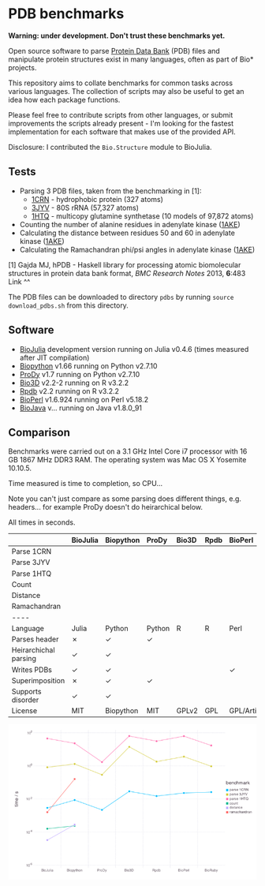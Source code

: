 # PDB benchmarks

**Warning: under development. Don't trust these benchmarks yet.**

Open source software to parse [Protein Data Bank](http://www.rcsb.org/pdb/home/home.do) (PDB) files and manipulate protein structures exist in many languages, often as part of Bio* projects.

This repository aims to collate benchmarks for common tasks across various languages. The collection of scripts may also be useful to get an idea how each package functions.

Please feel free to contribute scripts from other languages, or submit improvements the scripts already present - I'm looking for the fastest implementation for each software that makes use of the provided API.

Disclosure: I contributed the `Bio.Structure` module to BioJulia.


## Tests

* Parsing 3 PDB files, taken from the benchmarking in [1]:
  * [1CRN](http://www.rcsb.org/pdb/explore/explore.do?structureId=1crn) - hydrophobic protein (327 atoms)
  * [3JYV](http://www.rcsb.org/pdb/explore/explore.do?structureId=3jyv) - 80S rRNA (57,327 atoms)
  * [1HTQ](http://www.rcsb.org/pdb/explore/explore.do?structureId=1htq) - multicopy glutamine synthetase (10 models of 97,872 atoms)
* Counting the number of alanine residues in adenylate kinase ([1AKE](http://www.rcsb.org/pdb/explore/explore.do?structureId=1ake))
* Calculating the distance between residues 50 and 60 in adenylate kinase ([1AKE](http://www.rcsb.org/pdb/explore/explore.do?structureId=1ake))
* Calculating the Ramachandran phi/psi angles in adenylate kinase ([1AKE](http://www.rcsb.org/pdb/explore/explore.do?structureId=1ake))

[1] Gajda MJ, hPDB - Haskell library for processing atomic biomolecular structures in protein data bank format, *BMC Research Notes* 2013, **6**:483
Link ^^

The PDB files can be downloaded to directory `pdbs` by running `source download_pdbs.sh` from this directory.


## Software

* [BioJulia](https://biojulia.github.io/Bio.jl/) development version running on Julia v0.4.6 (times measured after JIT compilation)
* [Biopython](http://biopython.org/wiki/Biopython) v1.66 running on Python v2.7.10
* [ProDy](http://prody.csb.pitt.edu/) v1.7 running on Python v2.7.10
* [Bio3D](http://thegrantlab.org/bio3d/index.php) v2.2-2 running on R v3.2.2
* [Rpdb](https://cran.r-project.org/web/packages/Rpdb/index.html) v2.2 running on R v3.2.2
* [BioPerl](http://bioperl.org/index.html) v1.6.924 running on Perl v5.18.2
* [BioJava](http://biojava.org/) v... running on Java v1.8.0_91


## Comparison

Benchmarks were carried out on a 3.1 GHz Intel Core i7 processor with 16 GB 1867 MHz DDR3 RAM. The operating system was Mac OS X Yosemite 10.10.5.

Time measured is time to completion, so CPU...

Note you can't just compare as some parsing does different things, e.g. headers... for example ProDy doesn't do heirarchical below.

All times in seconds.

|                       | BioJulia     | Biopython    | ProDy        | Bio3D        | Rpdb         | BioPerl      | BioJava      |
| :-------------------- | :----------- | :----------- | :----------- | :----------- | :----------- | :----------- | :----------- |
| Parse 1CRN            |              |              |              |              |              |              |              |
| Parse 3JYV            |              |              |              |              |              |              |              |
| Parse 1HTQ            |              |              |              |              |              |              |              |
| Count                 |              |              |              |              |              |              |              |
| Distance              |              |              |              |              |              |              |              |
| Ramachandran          |              |              |              |              |              |              |              |
| ----                  |              |              |              |              |              |              |              |
| Language              | Julia        | Python       | Python       | R            | R            | Perl         | Java         |
| Parses header         | ✗            | ✓            | ✓            |              |              |              |              |
| Heirarchichal parsing | ✓            | ✓            |              |              |              |              |              |
| Writes PDBs           | ✓            | ✓            |              |              |              | ✓            |              |
| Superimposition       | ✗            | ✓            | ✓            |              |              |              |              |
| Supports disorder     | ✓            | ✓            |              |              |              |              |              |
| License               | MIT          | Biopython    | MIT          | GPLv2        | GPL          | GPL/Artistic | LGPL         |

![benchmarks](plot/plot.png "benchmarks")
